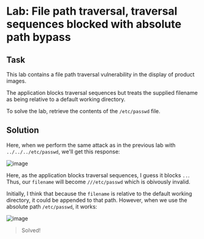 # Lab: File path traversal, traversal sequences blocked with absolute path bypass
## Task
This lab contains a file path traversal vulnerability in the display of product images.

The application blocks traversal sequences but treats the supplied filename as being relative to a default working directory.

To solve the lab, retrieve the contents of the `/etc/passwd` file.

## Solution
Here, when we perform the same attack as in the previous lab with `../../../etc/passwd`, we'll get this response:  

![image](https://user-images.githubusercontent.com/44528004/130412123-3f3cb4e9-8111-4c47-91e0-297c8ffae86d.png)  

Here, as the application blocks traversal sequences, I guess it blocks `..`. Thus, our `filename` will become `///etc/passwd` which is obivously invalid.

Initially, I think that because the `filename` is relative to the default working directory, it could be appended to that path.
However, when we use the absolute path `/etc/passwd`, it works:  

![image](https://user-images.githubusercontent.com/44528004/130412436-dd6cd084-843f-4fe5-af8f-e15c7e83a296.png)
> Solved!
